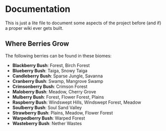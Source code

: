 # Documentation
This is just a lite file to document some aspects of the project before (and if) a proper wiki ever gets built.

## Where Berries Grow
The following berries can be found in these biomes:
- **Blackberry Bush**: Forest, Birch Forest
- **Blueberry Bush**: Taiga, Snowy Taiga
- **Candleberry Bush**: Sparse Jungle, Savanna
- **Cranberry Bush**: Swamp, Mangrove Swamp
- **Crimsonberry Bush**: Crimson Forest
- **Maloberry Bush**: Meadow, Cherry Grove
- **Mulberry Bush**: Forest, Flower Forest, Plains
- **Raspberry Bush**: Windswept Hills, Windswept Forest, Meadow
- **Soulberry Bush**: Soul Sand Valley
- **Strawberry Bush**: Plains, Meadow, Flower Forest
- **Warpedberry Bush**: Warped Forest
- **Wasteberry Bush**: Nether Wastes
